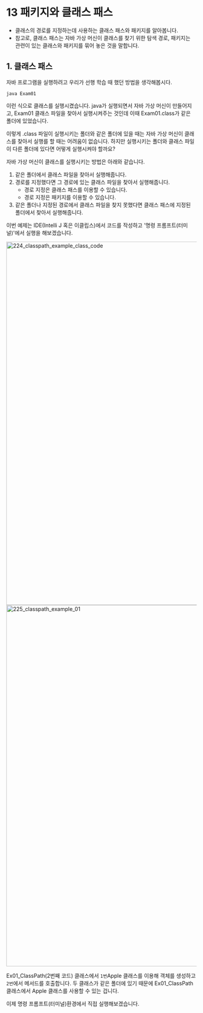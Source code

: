 # 13 패키지와 클래스 패스
- 클래스의 경로를 지정하는데 사용하는 클래스 패스와 패키지를 알아봅니다.
- 참고로, 클래스 패스는 자바 가상 머신이 클래스를 찾기 위한 탐색 경로, 패키지는 관련이 있는 클래스와 패키지를 묶어 놓은 것을 말합니다.

## 1. 클래스 패스 
자바 프로그램을 실행하려고 우리가 선행 학습 때 했던 방법을 생각해봅시다. 
```
java Exam01
```

이런 식으로 클래스를 실행시켰습니다. java가 실행되면서 자바 가상 머신이 만들어지고, Exam01 클래스 파일을 찾아서 실행시켜주는 것인데 이때 Exam01.class가 같은 폴더에 있었습니다. 

이렇게 .class 파일이 실행시키는 폴더와 같은 폴더에 있을 때는 자바 가상 머신이 클래스를 찾아서 실행를 할 때는 어려움이 없습니다. 하지만 실행시키는 폴더와 클래스 파일이 다른 폴더에 있다면 어떻게 실행시켜야 할까요? 

자바 가상 머신이 클래스를 실행시키는 방법은 아래와 같습니다. 

1. 같은 폴더에서 클래스 파일을 찾아서 실행해줍니다.
2. 경로를 지정했다면 그 경로에 있는 클래스 파일을 찾아서 실행해줍니다.
   - 경로 지정은 클래스 패스를 이용할 수 있습니다.
   - 경로 지정은 패키지를 이용할 수 있습니다.
3. 같은 폴더나 지정된 경로에서 클래스 파일을 찾지 못했다면 클래스 패스에 지정된 폴더에서 찾아서 실행해줍니다.

이번 예제는 IDE(Intelli J 혹은 이클립스)에서 코드를 작성하고 '명령 프롬프트(터미널)'에서 실행을 해보겠습니다. 

<img width="960" alt="224_classpath_example_class_code" src="https://github.com/user-attachments/assets/14d483bd-73b0-433c-a92e-c709c67307e8" />
<img width="955" alt="225_classpath_example_01" src="https://github.com/user-attachments/assets/63776549-bc69-4242-81a4-e5367450496a" />

Ex01_ClassPath(2번째 코드) 클래스에서 `1번`Apple 클래스를 이용해 객체를 생성하고 `2번`에서 메서드를 호출합니다. 두 클래스가 같은 폴더에 있기 때문에 Ex01_ClassPath 클래스에서 Apple 클래스를 사용할 수 있는 겁니다. 

이제 명령 프롬프트(터미널)환경에서 직접 실행해보겠습니다. 
